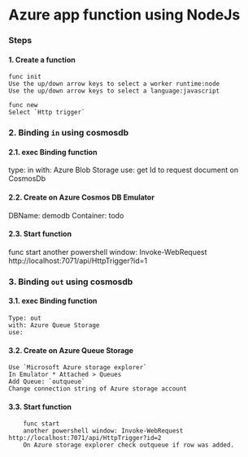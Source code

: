 # Azure app function using NodeJs

### Steps

#### 1. Create a function
```
func init
Use the up/down arrow keys to select a worker runtime:node
Use the up/down arrow keys to select a language:javascript

func new 
Select `Http trigger`

```

### 2. Binding `in` using cosmosdb
#### 2.1. exec Binding function
type: in
with: Azure Blob Storage
use: get Id to request document on CosmosDb


#### 2.2. Create on Azure Cosmos DB Emulator
DBName: demodb
Container: todo

#### 2.3. Start function
func start
another powershell window: Invoke-WebRequest http://localhost:7071/api/HttpTrigger?id=1


### 3. Binding `out` using cosmosdb
#### 3.1. exec Binding function
    Type: out
    with: Azure Queue Storage 
    use: 


#### 3.2. Create on Azure Queue Storage
    Use `Microsoft Azure storage explorer`
    In Emulator * Attached > Queues
    Add Queue: `outqueue`
    Change connection string of Azure storage account

#### 3.3. Start function
```
    func start
    another powershell window: Invoke-WebRequest http://localhost:7071/api/HttpTrigger?id=2
    On Azure storage explorer check outqueue if row was added.
```

